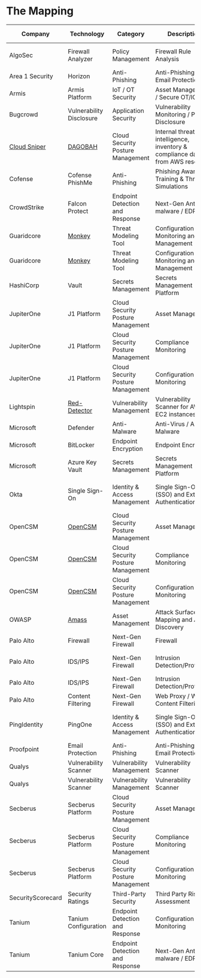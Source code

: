 # The Mapping

| Company           | Technology                                                     | Category                          | Description                                                                  | NIST Function | NIST Category                        |
|-------------------|----------------------------------------------------------------|-----------------------------------|------------------------------------------------------------------------------|---------------|--------------------------------------|
| AlgoSec           | Firewall Analyzer                                              | Policy Management                 | Firewall Rule Analysis                                                       | Detect        | Security Continuous Monitoring       |
| Area 1 Security   | Horizon                                                        | Anti-Phishing                     | Anti-Phishing and Email Protection                                           | Protect       | Protective Technology                |
| Armis             | Armis Platform                                                 | IoT / OT Security                 | Asset Management / Secure OT/ICS                                             | Identify      | Asset Management                     |
| Bugcrowd          | Vulnerability Disclosure                                       | Application Security              | Vulnerability Monitoring / Public Disclosure                                 | Identify      | Risk Assessment                      |
| [Cloud Sniper](https://github.com/cloud-sniper)      | [DAGOBAH](https://github.com/cloud-sniper/dagobah)        | Cloud Security Posture Management | Internal threat intelligence, inventory & compliance data from AWS resources | Detect        | Security Continuous Monitoring       |
| Cofense           | Cofense PhishMe                                                | Anti-Phishing                     | Phishing Awareness Training & Threat Simulations                             | Protect       | Awareness and Training               |
| CrowdStrike       | Falcon Protect                                                 | Endpoint Detection and Response   | Next-Gen Anti-malware / EDR                                                  | Detect        | Security Continuous Monitoring       |
| Guaridcore        | [Monkey](https://github.com/guardicore/monkey)                 | Threat Modeling Tool              | Configuration Monitoring and Management                                      | Detect        | Security Continuous Monitoring       |
| Guaridcore        | [Monkey](https://github.com/guardicore/monkey)                 | Threat Modeling Tool              | Configuration Monitoring and Management                                      | Identify      | Risk Assessment                      |
| HashiCorp         | Vault                                                          | Secrets Management                | Secrets Management Platform                                                  | Protect       | Data Security                        |
| JupiterOne        | J1 Platform                                                    | Cloud Security Posture Management | Asset Management                                                             | Identify      | Asset Management                     |
| JupiterOne        | J1 Platform                                                    | Cloud Security Posture Management | Compliance Monitoring                                                        | Identify      | Risk Assessment                      |
| JupiterOne        | J1 Platform                                                    | Cloud Security Posture Management | Configuration Monitoring                                                     | Detect        | Security Continuous Monitoring       |
| Lightspin         | [Red-Detector](https://github.com/lightspin-tech/red-detector) | Vulnerability Management          | Vulnerability Scanner for AWS EC2 instances                                  | Detect        | Security Continuous Monitoring       |
| Microsoft         | Defender                                                       | Anti-Malware                      | Anti-Virus / Anti-Malware                                                    | Detect        | Detection Processes                  |
| Microsoft         | BitLocker                                                      | Endpoint Encryption               | Endpoint Encryption                                                          | Protect       | Data Security                        |
| Microsoft         | Azure Key Vault                                                | Secrets Management                | Secrets Management Platform                                                  | Protect       | Data Security                        |
| Okta              | Single Sign-On                                                 | Identity & Access Management      | Single Sign-On (SSO) and External Authentication                             | Protect       | Identity Management & Access Control |
| OpenCSM           | [OpenCSM](https://github.com/OpenCSPM/opencspm)                | Cloud Security Posture Management | Asset Management                                                             | Identify      | Asset Management                     |
| OpenCSM           | [OpenCSM](https://github.com/OpenCSPM/opencspm)                | Cloud Security Posture Management | Compliance Monitoring                                                        | Identify      | Risk Assessment                      |
| OpenCSM           | [OpenCSM](https://github.com/OpenCSPM/opencspm)                | Cloud Security Posture Management | Configuration Monitoring                                                     | Detect        | Security Continuous Monitoring       |
| OWASP             | [Amass](https://github.com/OWASP/Amass)                        | Asset Management                  | Attack Surface Mapping and Asset Discovery                                   | Identify      | Asset Management                     |
| Palo Alto         | Firewall                                                       | Next-Gen Firewall                 | Firewall                                                                     | Protect       | Protective Technology                |
| Palo Alto         | IDS/IPS                                                        | Next-Gen Firewall                 | Intrusion Detection/Protection                                               | Detect        | Security Continuous Monitoring       |
| Palo Alto         | IDS/IPS                                                        | Next-Gen Firewall                 | Intrusion Detection/Protection                                               | Protect       | Protective Technology                |
| Palo Alto         | Content Filtering                                              | Next-Gen Firewall                 | Web Proxy / Web Content Filtering                                            | Protect       | Protective Technology                |
| PingIdentity      | PingOne                                                        | Identity & Access Management      | Single Sign-On (SSO) and External Authentication                             | Protect       | Identity Management & Access Control |
| Proofpoint        | Email Protection                                               | Anti-Phishing                     | Anti-Phishing and Email Protection                                           | Protect       | Protective Technology                |
| Qualys            | Vulnerability Scanner                                          | Vulnerability Management          | Vulnerability Scanner                                                        | Detect        | Detection Processes                  |
| Qualys            | Vulnerability Scanner                                          | Vulnerability Management          | Vulnerability Scanner                                                        | Identify      | Asset Management                     |
| Secberus          | Secberus Platform                                              | Cloud Security Posture Management | Asset Management                                                             | Identify      | Asset Management                     |
| Secberus          | Secberus Platform                                              | Cloud Security Posture Management | Compliance Monitoring                                                        | Identify      | Risk Assessment                      |
| Secberus          | Secberus Platform                                              | Cloud Security Posture Management | Configuration Monitoring                                                     | Detect        | Security Continuous Monitoring       |
| SecurityScorecard | Security Ratings                                               | Third-Party Security              | Third Party Risk Assessment                                                  | Protect       | Data Security                        |
| Tanium            | Tanium Configuration                                           | Endpoint Detection and Response   | Configuration Monitoring                                                     | Detect        | Security Continuous Monitoring       |
| Tanium            | Tanium Core                                                    | Endpoint Detection and Response   | Next-Gen Anti-malware / EDR                                                  | Detect        | Security Continuous Monitoring       |
